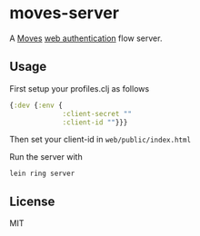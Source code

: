 # moves-server

A [Moves](https://www.moves-app.com/) [web authentication](https://dev.moves-app.com/docs/authentication) flow server.

## Usage

First setup your profiles.clj as follows

```clj
{:dev {:env {
             :client-secret ""
             :client-id ""}}}
```

Then set your client-id in `web/public/index.html`


Run the server with

`lein ring server`

## License

MIT

